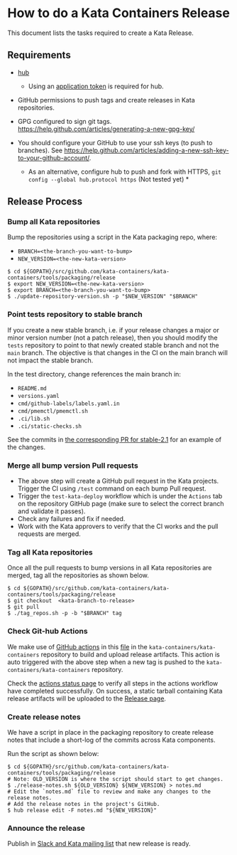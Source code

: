# How to do a Kata Containers Release
  This document lists the tasks required to create a Kata Release.

## Requirements

- [hub](https://github.com/github/hub)
  * Using an [application token](https://github.com/settings/tokens) is required for hub.

- GitHub permissions to push tags and create releases in Kata repositories.

- GPG configured to sign git tags. https://help.github.com/articles/generating-a-new-gpg-key/

- You should configure your GitHub to use your ssh keys (to push to branches). See https://help.github.com/articles/adding-a-new-ssh-key-to-your-github-account/.
    * As an alternative, configure hub to push and fork with HTTPS, `git config --global hub.protocol https` (Not tested yet) *

## Release Process


### Bump all Kata repositories

  Bump the repositories using a script in the Kata packaging repo, where:
  - `BRANCH=<the-branch-you-want-to-bump>`
  - `NEW_VERSION=<the-new-kata-version>`
  ```
  $ cd ${GOPATH}/src/github.com/kata-containers/kata-containers/tools/packaging/release
  $ export NEW_VERSION=<the-new-kata-version>
  $ export BRANCH=<the-branch-you-want-to-bump>
  $ ./update-repository-version.sh -p "$NEW_VERSION" "$BRANCH"
  ```

### Point tests repository to stable branch

  If you create a new stable branch, i.e. if your release changes a major or minor version number (not a patch release), then
  you should modify the `tests` repository to point to that newly created stable branch and not the `main` branch.
  The objective is that changes in the CI on the main branch will not impact the stable branch.

  In the test directory, change references the main branch in:
  * `README.md`
  * `versions.yaml`
  * `cmd/github-labels/labels.yaml.in`
  * `cmd/pmemctl/pmemctl.sh`
  * `.ci/lib.sh`
  * `.ci/static-checks.sh`

  See the commits in [the corresponding PR for stable-2.1](https://github.com/kata-containers/tests/pull/3504) for an example of the changes.


### Merge all bump version Pull requests

  - The above step will create a GitHub pull request in the Kata projects. Trigger the CI using `/test` command on each bump Pull request.
  - Trigger the `test-kata-deploy` workflow which is under the `Actions` tab on the repository GitHub page (make sure to select the correct branch and validate it passes).
  - Check any failures and fix if needed.
  - Work with the Kata approvers to verify that the CI works and the pull requests are merged.

### Tag all Kata repositories

  Once all the pull requests to bump versions in all Kata repositories are merged,
  tag all the repositories as shown below.
  ```
  $ cd ${GOPATH}/src/github.com/kata-containers/kata-containers/tools/packaging/release
  $ git checkout  <kata-branch-to-release>
  $ git pull
  $ ./tag_repos.sh -p -b "$BRANCH" tag
  ```

### Check Git-hub Actions

  We make use of [GitHub actions](https://github.com/features/actions) in this [file](../.github/workflows/release.yaml) in the `kata-containers/kata-containers` repository to build and upload release artifacts. This action is auto triggered with the above step when a new tag is pushed to the `kata-containers/kata-containers` repository.

  Check the [actions status page](https://github.com/kata-containers/kata-containers/actions) to verify all steps in the actions workflow have completed successfully. On success, a static tarball containing Kata release artifacts will be uploaded to the [Release page](https://github.com/kata-containers/kata-containers/releases).

### Create release notes

  We have a script in place in the packaging repository to create release notes that include a short-log of the commits across Kata components.

  Run the script as shown below:

  ```
  $ cd ${GOPATH}/src/github.com/kata-containers/kata-containers/tools/packaging/release
  # Note: OLD_VERSION is where the script should start to get changes.
  $ ./release-notes.sh ${OLD_VERSION} ${NEW_VERSION} > notes.md
  # Edit the `notes.md` file to review and make any changes to the release notes.
  # Add the release notes in the project's GitHub.
  $ hub release edit -F notes.md "${NEW_VERSION}"
  ```

### Announce the release

  Publish in [Slack and Kata mailing list](https://github.com/kata-containers/community#join-us) that new release is ready.
